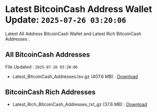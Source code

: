 # Latest BitcoinCash Address Wallet Update: `2025-07-26 03:20:06`

Latest All Address BitcoinCash Wallet and Latest Rich BitcoinCash Addresses .

## All BitcoinCash Addresses

File Updated : `2025-07-26 03:20:06`

- Latest_BitcoinCash_Addresses.tsv.gz (407.6 MB) : [Download](https://github.com/Pymmdrza/Rich-Address-Wallet/releases/tag/BitcoinCash)

## BitcoinCash Rich Addresses

- Latest_Rich_BitcoinCash_Addresses_txt_gz (37.6 MB) : [Download](https://github.com/Pymmdrza/Rich-Address-Wallet/releases/tag/BitcoinCash)
